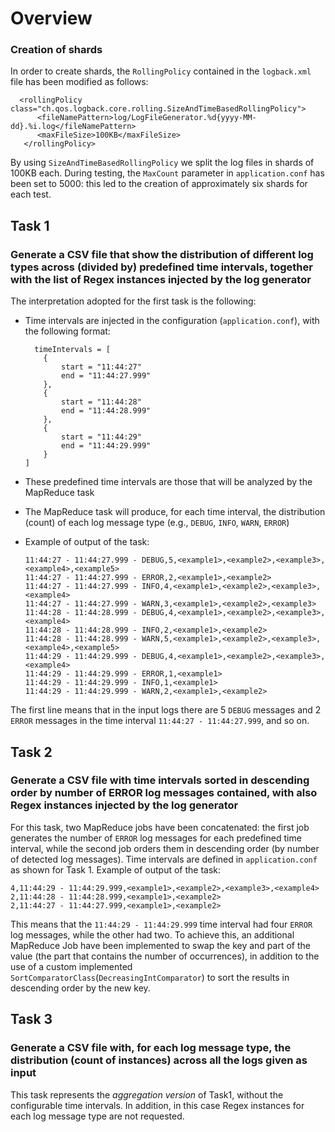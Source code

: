 # Overview
### Creation of shards
In order to create shards, the `RollingPolicy` contained in the `logback.xml` file has been modified as follows:

```
  <rollingPolicy class="ch.qos.logback.core.rolling.SizeAndTimeBasedRollingPolicy">           
      <fileNamePattern>log/LogFileGenerator.%d{yyyy-MM-dd}.%i.log</fileNamePattern>
      <maxFileSize>100KB</maxFileSize>
   </rollingPolicy>
```
By using `SizeAndTimeBasedRollingPolicy` we split the log files in shards of 100KB each. During testing, the `MaxCount` parameter in `application.conf` has been set to 5000: this led to the creation of approximately six shards for each test.


## Task 1
### Generate a CSV file that show the distribution of different log types across (divided by) predefined time intervals, together with the list of Regex instances injected by the log generator 

The interpretation adopted for the first task is the following:

- Time intervals are injected in the configuration (`application.conf`), with the following format:
    ```
      timeIntervals = [
        {
            start = "11:44:27"
            end = "11:44:27.999"
        },
        {
            start = "11:44:28"
            end = "11:44:28.999"
        },
        {
            start = "11:44:29"
            end = "11:44:29.999"
        }
    ]
  ```
  
- These predefined time intervals are those that will be analyzed by the MapReduce task
- The MapReduce task will produce, for each time interval, the distribution (count) of each log message type (e.g., `DEBUG`, `INFO`, `WARN`, `ERROR`)
- Example of output of the task:
  ```
  11:44:27 - 11:44:27.999 - DEBUG,5,<example1>,<example2>,<example3>,<example4>,<example5>
  11:44:27 - 11:44:27.999 - ERROR,2,<example1>,<example2>
  11:44:27 - 11:44:27.999 - INFO,4,<example1>,<example2>,<example3>,<example4>
  11:44:27 - 11:44:27.999 - WARN,3,<example1>,<example2>,<example3>
  11:44:28 - 11:44:28.999 - DEBUG,4,<example1>,<example2>,<example3>,<example4>
  11:44:28 - 11:44:28.999 - INFO,2,<example1>,<example2>
  11:44:28 - 11:44:28.999 - WARN,5,<example1>,<example2>,<example3>,<example4>,<example5>
  11:44:29 - 11:44:29.999 - DEBUG,4,<example1>,<example2>,<example3>,<example4>
  11:44:29 - 11:44:29.999 - ERROR,1,<example1>
  11:44:29 - 11:44:29.999 - INFO,1,<example1>
  11:44:29 - 11:44:29.999 - WARN,2,<example1>,<example2>
  ```

The first line means that in the input logs there are 5 `DEBUG` messages and 2 `ERROR` messages in the time interval `11:44:27 - 11:44:27.999`, and so on.

## Task 2
### Generate a CSV file with time intervals sorted in descending order by number of ERROR log messages contained, with also Regex instances injected by the log generator

For this task, two MapReduce jobs have been concatenated: the first job generates the number of `ERROR` log messages for each predefined time interval, while the second job orders them in descending order (by number of detected log messages).
Time intervals are defined in `application.conf` as shown for Task 1.
Example of output of the task:
```
4,11:44:29 - 11:44:29.999,<example1>,<example2>,<example3>,<example4>
2,11:44:28 - 11:44:28.999,<example1>,<example2>
2,11:44:27 - 11:44:27.999,<example1>,<example2>
```

This means that the `11:44:29 - 11:44:29.999` time interval had four `ERROR` log messages, while the other had two. To achieve this, an additional MapReduce Job have been implemented to swap the key and part of the value (the part that contains the number of occurrences), in addition to the use of a custom implemented `SortComparatorClass`(`DecreasingIntComparator`) to sort the results in descending order by the new key.

## Task 3
### Generate a CSV file with, for each log message type, the distribution (count of instances) across all the logs given as input
This task represents the *aggregation version* of Task1, without the configurable time intervals. In addition, in this case Regex instances for each log message type are not requested.
